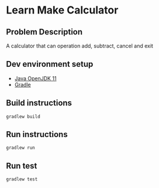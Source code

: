 # Learn Make Calculator

## Problem Description

A calculator that can operation add, subtract, cancel and exit

## Dev environment setup

- [Java OpenJDK 11](https://adoptopenjdk.net/?variant=openjdk11&jvmVariant=hotspot)
- [Gradle](https://gradle.org/install/)

## Build instructions

```
gradlew build
```

## Run instructions

```
gradlew run
```

## Run test
```
gradlew test
```
